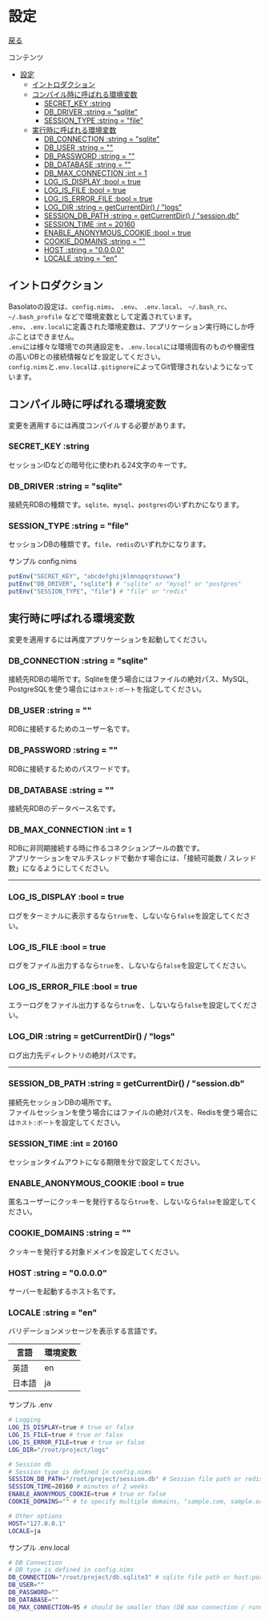 設定
===
[戻る](../../README.md)

コンテンツ

<!--ts-->
   * [設定](#設定)
      * [イントロダクション](#イントロダクション)
      * [コンパイル時に呼ばれる環境変数](#コンパイル時に呼ばれる環境変数)
         * [SECRET_KEY :string](#secret_key-string)
         * [DB_DRIVER :string = "sqlite"](#db_driver-string--sqlite)
         * [SESSION_TYPE :string = "file"](#session_type-string--file)
      * [実行時に呼ばれる環境変数](#実行時に呼ばれる環境変数)
         * [DB_CONNECTION :string = "sqlite"](#db_connection-string--sqlite)
         * [DB_USER :string = ""](#db_user-string--)
         * [DB_PASSWORD :string = ""](#db_password-string--)
         * [DB_DATABASE :string = ""](#db_database-string--)
         * [DB_MAX_CONNECTION :int = 1](#db_max_connection-int--1)
         * [LOG_IS_DISPLAY :bool = true](#log_is_display-bool--true)
         * [LOG_IS_FILE :bool = true](#log_is_file-bool--true)
         * [LOG_IS_ERROR_FILE :bool = true](#log_is_error_file-bool--true)
         * [LOG_DIR :string = getCurrentDir() / "logs"](#log_dir-string--getcurrentdir--logs)
         * [SESSION_DB_PATH :string = getCurrentDir() / "session.db"](#session_db_path-string--getcurrentdir--sessiondb)
         * [SESSION_TIME :int = 20160](#session_time-int--20160)
         * [ENABLE_ANONYMOUS_COOKIE :bool = true](#enable_anonymous_cookie-bool--true)
         * [COOKIE_DOMAINS :string = ""](#cookie_domains-string--)
         * [HOST :string = "0.0.0.0"](#host-string--0000)
         * [LOCALE :string = "en"](#locale-string--en)

<!-- Added by: root, at: Sat Sep 18 06:56:35 UTC 2021 -->

<!--te-->

## イントロダクション
Basolatoの設定は、`config.nims`、 `.env`、 `.env.local`、  `~/.bash_rc`、 `~/.bash_profile` などで環境変数として定義されています。  
`.env`、`.env.local`に定義された環境変数は、アプリケーション実行時にしか呼ぶことはできません。  
`.env`には様々な環境での共通設定を、`.env.local`には環境固有のものや機密性の高いDBとの接続情報などを設定してください。  
`config.nims`と`.env.local`は`.gitignore`によってGit管理されないようになっています。

## コンパイル時に呼ばれる環境変数
変更を適用するには再度コンパイルする必要があります。

### SECRET_KEY :string
セッションIDなどの暗号化に使われる24文字のキーです。

### DB_DRIVER :string = "sqlite"
接続先RDBの種類です。`sqlite`、`mysql`、`postgres`のいずれかになります。

### SESSION_TYPE :string = "file"
セッションDBの種類です。`file`、`redis`のいずれかになります。

サンプル config.nims
```nim
putEnv("SECRET_KEY", "abcdefghijklmnopqrstuvwx")
putEnv("DB_DRIVER", "sqlite") # "sqlite" or "mysql" or "postgres"
putEnv("SESSION_TYPE", "file") # "file" or "redis"
```

## 実行時に呼ばれる環境変数
変更を適用するには再度アプリケーションを起動してください。

### DB_CONNECTION :string = "sqlite"
接続先RDBの場所です。Sqliteを使う場合にはファイルの絶対パス、MySQL, PostgreSQLを使う場合には`ホスト:ポート`を指定してください。

### DB_USER :string = ""
RDBに接続するためのユーザー名です。

### DB_PASSWORD :string = ""
RDBに接続するためのパスワードです。

### DB_DATABASE :string = ""
接続先RDBのデータベース名です。

### DB_MAX_CONNECTION :int = 1
RDBに非同期接続する時に作るコネクションプールの数です。  
アプリケーションをマルチスレッドで動かす場合には、「接続可能数 / スレッド数」になるようにしてください。

---

### LOG_IS_DISPLAY :bool = true
ログをターミナルに表示するなら`true`を、しないなら`false`を設定してください。

### LOG_IS_FILE :bool = true
ログをファイル出力するなら`true`を、しないなら`false`を設定してください。

### LOG_IS_ERROR_FILE :bool = true
エラーログをファイル出力するなら`true`を、しないなら`false`を設定してください。

### LOG_DIR :string = getCurrentDir() / "logs"
ログ出力先ディレクトリの絶対パスです。

---

### SESSION_DB_PATH :string = getCurrentDir() / "session.db"
接続先セッションDBの場所です。  
ファイルセッションを使う場合にはファイルの絶対パスを、Redisを使う場合には`ホスト:ポート`を設定してください。

### SESSION_TIME :int = 20160
セッションタイムアウトになる期限を分で設定してください。

### ENABLE_ANONYMOUS_COOKIE :bool = true
匿名ユーザーにクッキーを発行するなら`true`を、しないなら`false`を設定してください。

### COOKIE_DOMAINS :string = ""
クッキーを発行する対象ドメインを設定してください。

### HOST :string = "0.0.0.0"
サーバーを起動するホスト名です。

### LOCALE :string = "en"
バリデーションメッセージを表示する言語です。

|言語|環境変数|
|---|---|
|英語|en|
|日本語|ja|

サンプル .env
```sh
# Logging
LOG_IS_DISPLAY=true # true or false
LOG_IS_FILE=true # true or false
LOG_IS_ERROR_FILE=true # true or false
LOG_DIR="/root/project/logs"

# Session db
# Session type is defined in config.nims
SESSION_DB_PATH="/root/project/session.db" # Session file path or redis host:port. ex:"127.0.0.1:6379"
SESSION_TIME=20160 # minutes of 2 weeks
ENABLE_ANONYMOUS_COOKIE=true # true or false
COOKIE_DOMAINS="" # to specify multiple domains, "sample.com, sample.org"

# Other options
HOST="127.0.0.1"
LOCALE=ja
```

サンプル .env.local
```sh
# DB Connection
# DB type is defined in config.nims
DB_CONNECTION="/root/project/db.sqlite3" # sqlite file path or host:port
DB_USER=""
DB_PASSWORD=""
DB_DATABASE=""
DB_MAX_CONNECTION=95 # should be smaller than (DB max connection / running threads num)
```
